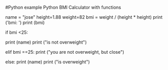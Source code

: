 #Python example
Python BMI Calculator with functions

name = "jose"
height=1.88
weight=82
bmi = weight / (height * height)
print ('bmi: ')
print (bmi)

if bmi <25:

 print (name)
 print ("is not overweight")
 
 elif bmi ==25:
   print ("you are not overweight, but close")
  
  else:
        print (name)
        print ("is overweight")


